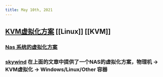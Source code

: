 ```yaml
---
title: May 10th, 2021
---
```


## [KVM虚拟化方案](http://www.skywind.me/blog/archives/2530) [[Linux]] [[KVM]]
### [Nas 系统的虚拟化方案](http://www.skywind.me/blog/archives/2538)
### [skywind](http://www.skywind.me) 在上面的文章中提供了一个NAS的虚拟化方案，物理机 -> KVM虚拟化 -> Windows/Linux/Other 容器
